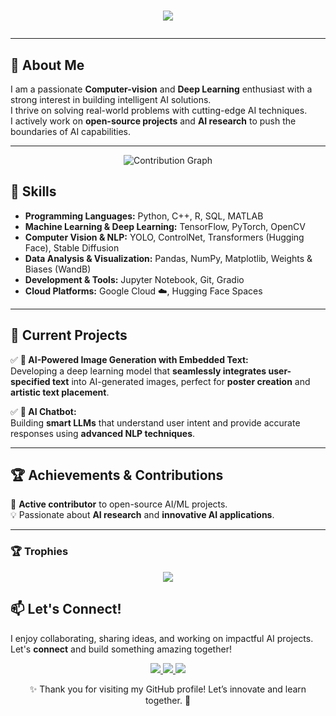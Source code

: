 
<h1 align="center"><p align="center"><img src="https://img.shields.io/badge/Hello%20There!-I'm%20Subhansh%20Malviya 👋-green?style=for-the-badge" /></p> </h1>

---

## 🚀 About Me  
I am a passionate **Computer-vision** and **Deep Learning** enthusiast with a strong interest in building intelligent AI solutions.  
I thrive on solving real-world problems with cutting-edge AI techniques.  
I actively work on **open-source projects** and **AI research** to push the boundaries of AI capabilities.

---
<p align="center">
  <img src="https://github-readme-activity-graph.vercel.app/graph?username=subh-775&theme=react-dark&hide_border=true&custom_title=Contribution%20Graph&area=true&point=false&line=31C442&area_color=21914A" alt="Contribution Graph"/>
</p>

## 🎯 Skills  
- **Programming Languages:** Python, C++, R, SQL, MATLAB  
- **Machine Learning & Deep Learning:** TensorFlow, PyTorch, OpenCV  
- **Computer Vision & NLP:** YOLO, ControlNet, Transformers (Hugging Face), Stable Diffusion  
- **Data Analysis & Visualization:** Pandas, NumPy, Matplotlib, Weights & Biases (WandB)  
- **Development & Tools:** Jupyter Notebook, Git, Gradio  
- **Cloud Platforms:** Google Cloud ☁️, Hugging Face Spaces  

---

## 🌱 Current Projects  
✅ **📸 AI-Powered Image Generation with Embedded Text:**  
Developing a deep learning model that **seamlessly integrates user-specified text** into AI-generated images, perfect for **poster creation** and **artistic text placement**.

✅ **🤖 AI Chatbot:**  
Building **smart LLMs** that understand user intent and provide accurate responses using **advanced NLP techniques**.

---

## 🏆 Achievements & Contributions  
🚀 **Active contributor** to open-source AI/ML projects.  
💡 Passionate about **AI research** and **innovative AI applications**.  

---

### **🏆 Trophies**
<p align="center">
    <img src="https://github-profile-trophy.vercel.app/?username=subh-775&theme=dracula" />
</p>


## 📫 Let's Connect!  
I enjoy collaborating, sharing ideas, and working on impactful AI projects. Let's **connect** and build something amazing together!  

<p align="center">
    <a href="https://huggingface.co/Subh775">
        <img src="https://img.shields.io/badge/HuggingFace-Models_&_Datasets-yellow?logo=huggingface" />
    </a>
    <a href="mailto:subhansh4268@gmail.com">
        <img src="https://img.shields.io/badge/Email-Contact_Me-red?logo=gmail&logoColor=white" />
    </a>
    <a href="https://www.linkedin.com/in/subhansh-malviya-a43b5b28b/">
        <img src="https://img.shields.io/badge/LinkedIn-Connect-blue?logo=linkedin&logoColor=white" />
    </a>
</p>

<p align="center">✨ Thank you for visiting my GitHub profile! Let’s innovate and learn together. 🚀</p>
